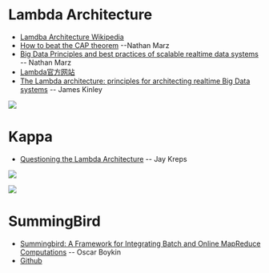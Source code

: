 # Lambda Architecture
- [Lamdba Architecture Wikipedia](https://en.wikipedia.org/wiki/Lambda_architecture)
- [How to beat the CAP theorem](http://nathanmarz.com/blog/how-to-beat-the-cap-theorem.html) --Nathan Marz
- [Big Data Principles and best practices of scalable realtime data systems](http://www.manning.com/marz/) -- Nathan Marz
- [Lambda官方网站](http://lambda-architecture.net/)
- [The Lambda architecture: principles for architecting realtime Big Data systems](http://jameskinley.tumblr.com/post/37398560534/the-lambda-architecture-principles-for) -- James Kinley

![](http://lambda-architecture.net/img/la-overview_small.png)

# Kappa
- [Questioning the Lambda Architecture](http://radar.oreilly.com/2014/07/questioning-the-lambda-architecture.html) -- Jay Kreps

![](http://s.radar.oreilly.com/wp-files/2/2014/06/lambda.png)

![](http://s.radar.oreilly.com/wp-files/2/2014/06/kappa.png)

# SummingBird
- [Summingbird: A Framework for Integrating Batch and Online MapReduce Computations](http://www.vldb.org/pvldb/vol7/p1441-boykin.pdf) -- Oscar Boykin
- [Github](https://github.com/twitter/summingbird)
